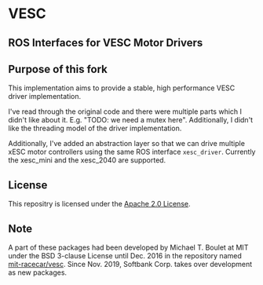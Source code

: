 # VESC
## ROS Interfaces for VESC Motor Drivers

## Purpose of this fork
This implementation aims to provide a stable, high performance VESC driver implementation.

I've read through the original code and there were multiple parts which I didn't like about it. E.g. "TODO: we need a mutex here". Additionally, I didn't like the threading model of the driver implementation.

Additionally, I've added an abstraction layer so that we can drive multiple xESC motor controllers using the same ROS interface `xesc_driver`. Currently the xesc_mini and the xesc_2040 are supported.


## License
This repositry is licensed under the [Apache 2.0 License](https://www.apache.org/licenses/LICENSE-2.0.html).

## Note
A part of these packages had been developed by Michael T. Boulet at MIT under the BSD 3-clause License until Dec. 2016 in the repository named [mit-racecar/vesc](https://github.com/mit-racecar/vesc). Since Nov. 2019, Softbank Corp. takes over development as new packages.
